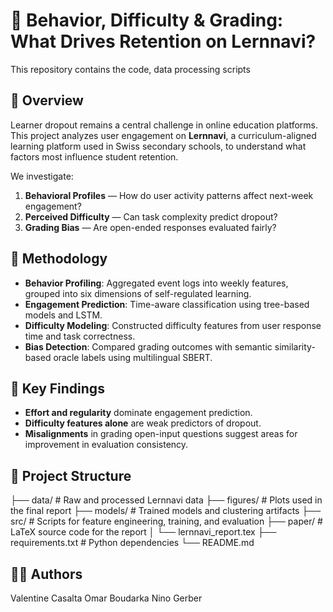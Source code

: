# 🧠 Behavior, Difficulty & Grading: What Drives Retention on Lernnavi?

This repository contains the code, data processing scripts

## 📘 Overview

Learner dropout remains a central challenge in online education platforms. This project analyzes user engagement on **Lernnavi**, a curriculum-aligned learning platform used in Swiss secondary schools, to understand what factors most influence student retention.

We investigate:

1. **Behavioral Profiles** — How do user activity patterns affect next-week engagement?  
2. **Perceived Difficulty** — Can task complexity predict dropout?  
3. **Grading Bias** — Are open-ended responses evaluated fairly?

## 🧰 Methodology

- **Behavior Profiling**: Aggregated event logs into weekly features, grouped into six dimensions of self-regulated learning.  
- **Engagement Prediction**: Time-aware classification using tree-based models and LSTM.  
- **Difficulty Modeling**: Constructed difficulty features from user response time and task correctness.  
- **Bias Detection**: Compared grading outcomes with semantic similarity-based oracle labels using multilingual SBERT.

## 🧪 Key Findings

- **Effort and regularity** dominate engagement prediction.  
- **Difficulty features alone** are weak predictors of dropout.  
- **Misalignments** in grading open-input questions suggest areas for improvement in evaluation consistency.

## 📂 Project Structure

├── data/ # Raw and processed Lernnavi data
├── figures/ # Plots used in the final report
├── models/ # Trained models and clustering artifacts
├── src/ # Scripts for feature engineering, training, and evaluation
├── paper/ # LaTeX source code for the report
│ └── lernnavi_report.tex
├── requirements.txt # Python dependencies
└── README.md

## 👩‍🔬 Authors
 Valentine Casalta
 Omar Boudarka
 Nino Gerber
